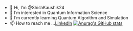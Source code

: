 - 👋 Hi, I’m @ShishKaushik24
- 👀 I’m interested in Quantum Information Science
- 🌱 I’m currently learning Quantum Algorithm and Simulation
- 📫 How to reach me ...[LinkedIn](https://www.linkedin.com/in/shisheerkaushik24/)
[![Anurag's GitHub stats](https://github-readme-stats.vercel.app/api?username=ShisheerKaushik24)](https://github.com/anuraghazra/github-readme-stats)
<!---
ShisheerKaushik24/ShisheerKaushik24 is a ✨ special ✨ repository because its `README.md` (this file) appears on your GitHub profile.
You can click the Preview link to take a look at your changes.
--->

